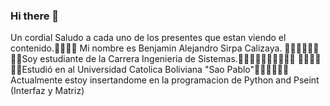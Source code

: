 ### Hi there 👋
Un cordial Saludo a cada uno de los presentes que estan viendo el contenido.👋👋👋👋
Mi nombre es Benjamin Alejandro Sirpa Calizaya.
👨‍💻👨‍💻👨‍💻👨‍💻Soy estudiante de la Carrera Ingenieria de Sistemas.👨‍💻👨‍💻👨‍💻👨‍💻👨‍💻
🏫🏫🏫🏫🏫🏫Estudió en al Universidad Catolica Boliviana "Sao Pablo"🏫🏫🏫🏫🏫🏫
Actualmente estoy insertandome en la programacion de Python and Pseint (Interfaz y Matriz)

<!--
**Venja0518/Venja0518** is a ✨ _special_ ✨ repository because its `README.md` (this file) appears on your GitHub profile.

Here are some ideas to get you started:

- 🔭 I’m currently working on ...
- 🌱 I’m currently learning ...
- 👯 I’m looking to collaborate on ...
- 🤔 I’m looking for help with ...
- 💬 Ask me about ...
- 📫 How to reach me: ...
- 😄 Pronouns: ...
- ⚡ Fun fact: ...
-->    
